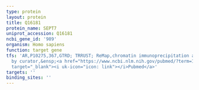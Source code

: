 ```yaml
---
type: protein
layout: protein
title: Q16181
protein_name: SEPT7
uniprot_accession: Q16181
ncbi_gene_id: '989'
organism: Homo sapiens
function: target gene
tfs: 'AR,P10275,367,GTRD; TRRUST; ReMap,chromatin immunoprecipitation assay; inferred
  by curator,&ensp;<a href="https://www.ncbi.nlm.nih.gov/pubmed/?term=16281084%5Buid%5D"
  target="_blank"><i uk-icon="icon: link"></i>Pubmed</a>'
targets: ''
binding_sites: ''
---
```

